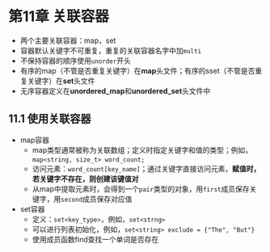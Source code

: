 # 第11章 关联容器

- 两个主要关联容器：map，set
- 容器默认关键字不可重复，重复的关联容器名字中加`multi`
- 不保持容器的顺序使用`unorder`开头
- 有序的map（不管是否重复关键字）在**map**头文件；有序的sset（不管是否重复关键字）在**set**头文件
- 无序容器定义在**unordered_map**和**unordered_set**头文件中

## 11.1 使用关联容器

- map容器
  - map类型通常被称为关联数组；定义时指定关键字和值的类型；例如，`map<string, size_t> word_count;`
  - 访问元素：`word_count[key_name]`；通过关键字直接访问元素，**赋值时，若关键字不存在，则创建该键值对**
  - 从map中提取元素时，会得到一个`pair`类型的对象，用`first`成员保存关键字，用`second`成员保存对应值
- set容器
  - 定义：`set<key_type>`，例如，`set<strng>`
  - 可以进行列表初始化，例如，`set<string> exclude = {"The", "But"}`
  - 使用成员函数find查找一个单词是否存在

